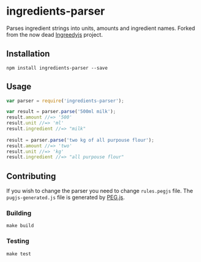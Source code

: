 # ingredients-parser

Parses ingredient strings into units, amounts and ingredient names. Forked from the now dead [Ingreedyjs](https://github.com/iancanderson/ingreedy-js) project.

## Installation

```
npm install ingredients-parser --save
```

## Usage

```javascript
var parser = require('ingredients-parser');

var result = parser.parse('500ml milk');
result.amount //=> '500'
result.unit //=> 'ml'
result.ingredient //=> "milk"
  
result = parser.parse('two kg of all purpouse flour');
result.amount //=> 'two'
result.unit //=> 'kg'
result.ingredient //=> "all purpouse flour"
```

## Contributing

If you wish to change the parser you need to change `rules.pegjs` file. The `pugjs-generated.js` file is generated by [PEG.js](http://pegjs.org/).

### Building

```
make build
```
### Testing

```
make test
```
